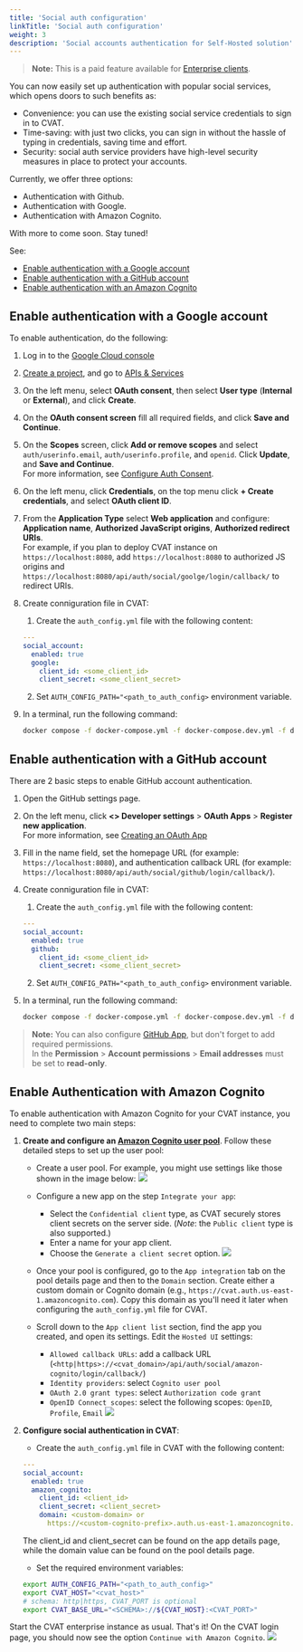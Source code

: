 ```yaml
---
title: 'Social auth configuration'
linkTitle: 'Social auth configuration'
weight: 3
description: 'Social accounts authentication for Self-Hosted solution'
---
```


> **Note:** This is a paid feature available for [Enterprise clients](https://www.cvat.ai/pricing/on-prem).

You can now easily set up authentication with popular social services, which opens doors to
such benefits as:

- Convenience: you can use the existing
  social service credentials to sign in to CVAT.
- Time-saving: with just two clicks, you can
  sign in without the hassle of typing in сredentials, saving time and effort.
- Security: social auth service providers have
  high-level security measures in place to protect your accounts.

Currently, we offer three options:

- Authentication with Github.
- Authentication with Google.
- Authentication with Amazon Cognito.

With more to come soon. Stay tuned!

See:

- [Enable authentication with a Google account](#enable-authentication-with-a-google-account)
- [Enable authentication with a GitHub account](#enable-authentication-with-a-github-account)
- [Enable authentication with an Amazon Cognito](#enable-authentication-with-an-amazon-cognito)

## Enable authentication with a Google account

To enable authentication, do the following:

1. Log in to the [Google Cloud console](https://console.cloud.google.com/)
2. [Create a project](https://cloud.google.com/resource-manager/docs/creating-managing-projects),
   and go to [APIs & Services](https://console.cloud.google.com/apis/)
3. On the left menu, select **OAuth consent**, then select
   **User type** (**Internal** or **External**), and click **Create**.
4. On the **OAuth consent screen** fill all required fields, and click **Save and Continue**.
5. On the **Scopes** screen, click **Add or remove scopes** and
   select `auth/userinfo.email`, `auth/userinfo.profile`, and `openid`.
   Click **Update**, and **Save and Continue**.
   <br>For more information, see [Configure Auth Consent](https://developers.google.com/workspace/guides/configure-oauth-consent).
6. On the left menu, click **Credentials**, on the top
   menu click **+ Create credentials**, and select **OAuth client ID**.
7. From the **Application Type** select **Web application** and
   configure: **Application name**, **Authorized JavaScript origins**, **Authorized redirect URIs**.
   <br> For example, if you plan to deploy CVAT instance on `https://localhost:8080`, add `https://localhost:8080`
   to authorized JS origins and `https://localhost:8080/api/auth/social/goolge/login/callback/` to redirect URIs.
8. Create conпiguration file in CVAT:

   1. Create the `auth_config.yml` file with the following content:

   ```yaml
   ---
   social_account:
     enabled: true
     google:
       client_id: <some_client_id>
       client_secret: <some_client_secret>
   ```

   2. Set `AUTH_CONFIG_PATH="<path_to_auth_config>` environment variable.

9. In a terminal, run the following command:

   ```bash
   docker compose -f docker-compose.yml -f docker-compose.dev.yml -f docker-compose.override.yml up -d --build
   ```

## Enable authentication with a GitHub account

There are 2 basic steps to enable GitHub account authentication.

1. Open the GitHub settings page.
2. On the left menu, click **<> Developer settings** > **OAuth Apps** > **Register new application**.
   <br>For more information, see [Creating an OAuth App](https://docs.github.com/en/developers/apps/building-oauth-apps/creating-an-oauth-app)
3. Fill in the name field, set the homepage URL (for example: `https://localhost:8080`),
   and authentication callback URL (for example: `https://localhost:8080/api/auth/social/github/login/callback/`).
4. Create conпiguration file in CVAT:

   1. Create the `auth_config.yml` file with the following content:

   ```yaml
   ---
   social_account:
     enabled: true
     github:
       client_id: <some_client_id>
       client_secret: <some_client_secret>
   ```

   2. Set `AUTH_CONFIG_PATH="<path_to_auth_config>` environment variable.

5. In a terminal, run the following command:

   ```bash
   docker compose -f docker-compose.yml -f docker-compose.dev.yml -f docker-compose.override.yml up -d --build
   ```

> **Note:** You can also configure [GitHub App](https://docs.github.com/en/developers/apps/building-github-apps/creating-a-github-app),
> but don't forget to add required permissions.
> <br>In the **Permission** > **Account permissions** > **Email addresses** must be set to **read-only**.

## Enable Authentication with Amazon Cognito

To enable authentication with Amazon Cognito for your CVAT instance, you need to complete two main steps:

1. **Create and configure an [Amazon Cognito user pool](https://docs.aws.amazon.com/cognito/latest/developerguide/cognito-user-identity-pools.html)**.
   Follow these detailed steps to set up the user pool:
   - Create a user pool. For example, you might use settings like those shown in the image below:
     ![](/images/cognito_pool_1.png)

   - Configure a new app on the step `Integrate your app`:
     - Select the `Confidential client` type, as CVAT securely stores
     client secrets on the server side.
       (_Note_: the `Public client` type is also supported.)
     - Enter a name for your app client.
     - Choose the `Generate a client secret` option.
       ![](/images/cognito_pool_2.png)

   - Once your pool is configured, go to the `App integration` tab
   on the pool details page and then to the `Domain` section.
     Create either a custom domain or Cognito domain (e.g., `https://cvat.auth.us-east-1.amazoncognito.com`).
     Copy this domain as you'll need it later when configuring the `auth_config.yml` file for CVAT.

   - Scroll down to the `App client list` section, find the app you created, and open its settings.
     Edit the `Hosted UI` settings:
     - `Allowed callback URLs`: add a callback URL (`<http|https>://<cvat_domain>/api/auth/social/amazon-cognito/login/callback/`)
     - `Identity providers`: select `Cognito user pool`
     - `OAuth 2.0 grant types`: select `Authorization code grant`
     - `OpenID Connect scopes`: select the following scopes: `OpenID`, `Profile`, `Email`
       ![](/images/cognito_pool_3.png)

2. **Configure social authentication in CVAT**:
   - Create the `auth_config.yml` file in CVAT with the following content:

   ```yaml
   ---
   social_account:
     enabled: true
     amazon_cognito:
       client_id: <client_id>
       client_secret: <client_secret>
       domain: <custom-domain> or
         https://<custom-cognito-prefix>.auth.us-east-1.amazoncognito.com
   ```
   The client_id and client_secret can be found on the app details page,
   while the domain value can be found on the pool details page.

   - Set the required environment variables:

   ```bash
   export AUTH_CONFIG_PATH="<path_to_auth_config>"
   export CVAT_HOST="<cvat_host>"
   # schema: http|https, CVAT_PORT is optional
   export CVAT_BASE_URL="<SCHEMA>://${CVAT_HOST}:<CVAT_PORT>"
   ```

Start the CVAT enterprise instance as usual.
That's it! On the CVAT login page, you should now see the option `Continue with Amazon Cognito`.
![](/images/login_page_with_amazon_cognito.png)
